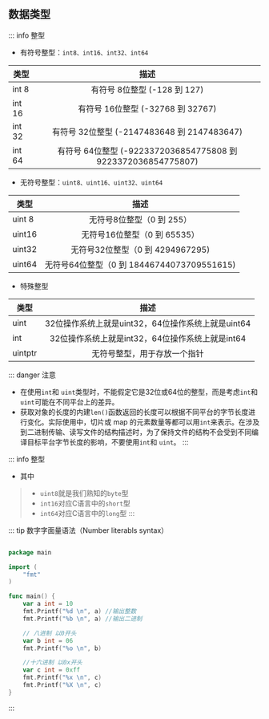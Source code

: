 ## 数据类型

::: info  整型
- 有符号整型：`int8、int16、int32、int64`

| 类型         | 描述           | 
| ------------- |:-------------:| 
| int 8       | 有符号 8位整型 (-128 到 127) | 
| int 16      | 有符号 16位整型 (-32768 到 32767)| 
| int 32      | 有符号 32位整型 (-2147483648 到 2147483647) | 
| int 64      | 有符号 64位整型 (-9223372036854775808 到 9223372036854775807) | 

- 无符号整型：`uint8、uint16、uint32、uint64`

| 类型         | 描述           | 
| ------------- |:-------------:| 
| uint 8      | 无符号8位整型（0 到 255） | 
| uint16      | 无符号16位整型（0 到 65535） | 
| uint32      | 无符号32位整型（0 到 4294967295) | 
| uint64      | 无符号64位整型（0 到 18446744073709551615)  | 

- 特殊整型

| 类型         | 描述           | 
| ------------- |:-------------:| 
| uint        | 32位操作系统上就是uint32，64位操作系统上就是uint64 | 
| int         | 32位操作系统上就是int32，64位操作系统上就是int64 | 
| uintptr     | 无符号整型，用于存放一个指针 | 

::: danger 注意
- 在使用`int`和 `uint`类型时，不能假定它是32位或64位的整型，而是考虑`int`和`uint`可能在不同平台上的差异。
- 获取对象的长度的内建`len()`函数返回的长度可以根据不同平台的字节长度进行变化。实际使用中，切片或 map 的元素数量等都可以用`int`来表示。在涉及到二进制传输、读写文件的结构描述时，为了保持文件的结构不会受到不同编译目标平台字节长度的影响，不要使用`int`和 `uint`。
:::

::: info 整型
- 其中
>- `uint8`就是我们熟知的`byte`型
>- `int16`对应C语言中的`short`型
>- `int64`对应C语言中的`long`型
:::

     
::: tip 数字字面量语法（Number literabls syntax）
```go

package main

import (
	"fmt"
)

func main() {
	var a int = 10
	fmt.Printf("%d \n", a) //输出整数
	fmt.Printf("%b \n", a) //输出二进制

	// 八进制 以0开头
	var b int = 06
	fmt.Printf("%o \n", b)

	//十六进制 以0x开头
	var c int = 0xff
	fmt.Printf("%x \n", c)
	fmt.Printf("%X \n", c)
}
```
:::

